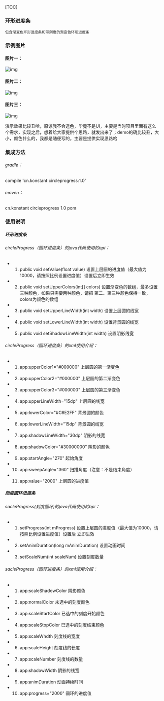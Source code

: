 [TOC]

### 环形进度条
	包含渐变色环形进度条和带刻度的渐变色环形进度条

### 示例图片
#### 图片一：
![img](https://github.com/konstant2016/CircleProgress/blob/master/2017-09-22-10mz%E7%A4%BA%E4%BE%8B%E5%9B%BE%E7%89%87%E4%B8%80.gif)

#### 图片二：
![img](https://github.com/konstant2016/CircleProgress/blob/master/2017-09-22-10mz%E7%A4%BA%E4%BE%8B%E5%9B%BE%E7%89%87%E4%BA%8C.gif)

#### 图片三：
![img](https://github.com/konstant2016/CircleProgress/blob/master/2017-11-28-04mz%E5%B8%A6%E5%88%BB%E5%BA%A6%E7%9A%84%E5%9C%86%E7%8E%AF%E8%BF%9B%E5%BA%A6%E6%9D%A1.gif)

演示效果比较丑哈，原谅我不会选色，毕竟不是UI，主要是当时项目里面有这么个需求，实现之后，想着给大家提供个思路，就发出来了；demo的确比较丑，大小，颜色什么的，我都是随便写的，主要是提供实现思路哈

### 集成方法
###### gradle：
compile 'cn.konstant:circleprogress:1.0'
###### maven：
<dependency>
	<groupId>cn.konstant</groupId>
	<artifactId>circleprogress</artifactId>
 	 <version>1.0</version>
  	<type>pom</type>
	</dependency>

### 使用说明
##### **环形进度条**
###### circleProgress（圆环进度条）的java代码使用的api：
- 1. public void setValue(float value)           设置上层圆的进度值（最大值为10000，请按照比例设置进度值）设置后立即生效
- 2. public void setUpperColors(int[] colors)    设置渐变色的数组，最多设置三种颜色，如果只需要两种颜色，请把												第二、第三种颜色保持一致，colors为颜色的数组
- 3. public void setUpperLineWidth(int width)    设置上层圆的线宽
- 4. public void setLowerLineWidth(int width)    设置背景圆的线宽
- 5. public void setShadowLineWidth(int width)   设置阴影线宽
###### circleProgress（圆环进度条）的xml使用介绍：
- 1. app:upperColor1="#000000"       上层圆的第一渐变色
- 2. app:upperColor2="#000000"       上层圆的第二渐变色
- 3. app:upperColor3="#000000"       上层圆的第三渐变色
- 4. app:upperLineWidth="15dp"       上层圆的线宽
- 5. app:lowerColor="#C6E2FF"        背景圆的颜色
- 6. app:lowerLineWidth="15dp"       背景圆的线宽
- 7. app:shadowLineWidth="30dp"      阴影的线宽
- 8. app:shadowColor="#30000000"     阴影的颜色
- 9. app:startAngle="270"            起始角度
- 10. app:sweepAngle="360"           扫描角度（注意：不是结束角度）
- 11. app:value="2000"               上层圆的进度值
##### **刻度圆环进度条**
###### sacleProgress(刻度圆环)的java代码使用的api：
- 1.  setProgress(int mProgress)                  设置上层圆的进度值（最大值为10000，请按照比例设置进度值）设置后												立即生效
- 2.  setAnimDuration(long mAnimDuration)         设置动画时间
- 3.  setScaleNum(int scaleNum)                   设置刻度数量
###### sacleProgress（圆环进度条）的xml使用介绍：
- 1. app:scaleShadowColor            阴影颜色
- 2. app:normalColor                 未选中的刻度颜色
- 3. app:scaleStartColor             已选中的刻度开始颜色
- 4. app:scaleStopColor              已选中的刻度结束颜色
- 5. app:scaleWhdth                  刻度线的宽度
- 6. app:scaleHeight                 刻度线的长度
- 7. app:scaleNumber                 刻度线的数量
- 8. app:shadowWidth                 阴影的线宽
- 9. app:animDuration                动画持续时间
- 10. app:progress="2000"            圆环的进度值

